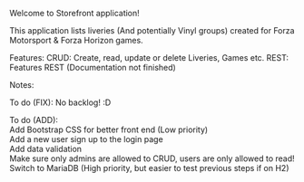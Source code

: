 Welcome to Storefront application! 

This application lists liveries (And potentially Vinyl groups) created for Forza Motorsport & Forza Horizon games.

Features:
CRUD: Create, read, update or delete Liveries, Games etc.
REST: Features REST (Documentation not finished)

Notes:


To do (FIX):
No backlog! :D

To do (ADD): <br>
Add Bootstrap CSS for better front end (Low priority) <br>
Add a new user sign up to the login page <br>
Add data validation <br>
Make sure only admins are allowed to CRUD, users are only allowed to read! <br>
Switch to MariaDB (High priority, but easier to test previous steps if on H2) <br>
